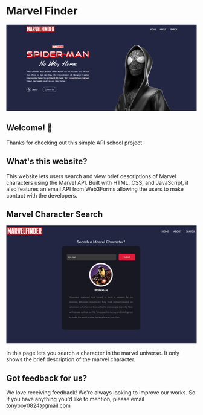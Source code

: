 # Marvel Finder

![Marvel Finder landing page](assets/marvel-finder-landing-page.png)

## Welcome! 👋

Thanks for checking out this simple API school project

## What's this website?

This website lets users search and view brief descriptions of Marvel characters using the Marvel API. Built with HTML, CSS, and JavaScript, it also features an email API from Web3Forms allowing the users to make contact with the developers.

## Marvel Character Search

![Search Page](assets/marvel-finder-search-page.png)

In this page lets you search a character in the marvel universe. It only shows the brief description of the marvel character.

## Got feedback for us?

We love receiving feedback! We're always looking to improve our works. So if you have anything you'd like to mention, please email tonyboy0824@gmail.com